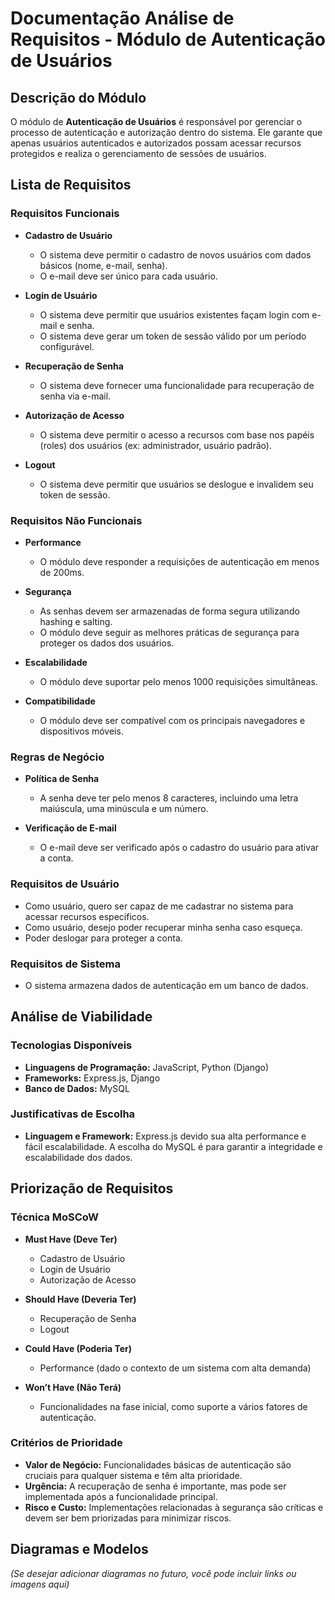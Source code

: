 # Documentação Análise de Requisitos - Módulo de Autenticação de Usuários

## Descrição do Módulo

O módulo de **Autenticação de Usuários** é responsável por gerenciar o processo de autenticação e autorização dentro do sistema. Ele garante que apenas usuários autenticados e autorizados possam acessar recursos protegidos e realiza o gerenciamento de sessões de usuários.

## Lista de Requisitos

### Requisitos Funcionais
- **Cadastro de Usuário**
  - O sistema deve permitir o cadastro de novos usuários com dados básicos (nome, e-mail, senha).
  - O e-mail deve ser único para cada usuário.

- **Login de Usuário**
  - O sistema deve permitir que usuários existentes façam login com e-mail e senha.
  - O sistema deve gerar um token de sessão válido por um período configurável.

- **Recuperação de Senha**
  - O sistema deve fornecer uma funcionalidade para recuperação de senha via e-mail.

- **Autorização de Acesso**
  - O sistema deve permitir o acesso a recursos com base nos papéis (roles) dos usuários (ex: administrador, usuário padrão).

- **Logout**
  - O sistema deve permitir que usuários se deslogue e invalidem seu token de sessão.

### Requisitos Não Funcionais
- **Performance**
  - O módulo deve responder a requisições de autenticação em menos de 200ms.

- **Segurança**
  - As senhas devem ser armazenadas de forma segura utilizando hashing e salting.
  - O módulo deve seguir as melhores práticas de segurança para proteger os dados dos usuários.

- **Escalabilidade**
  - O módulo deve suportar pelo menos 1000 requisições simultâneas.

- **Compatibilidade**
  - O módulo deve ser compatível com os principais navegadores e dispositivos móveis.

### Regras de Negócio
- **Política de Senha**
  - A senha deve ter pelo menos 8 caracteres, incluindo uma letra maiúscula, uma minúscula e um número.

- **Verificação de E-mail**
  - O e-mail deve ser verificado após o cadastro do usuário para ativar a conta.

### Requisitos de Usuário
- Como usuário, quero ser capaz de me cadastrar no sistema para acessar recursos específicos.
- Como usuário, desejo poder recuperar minha senha caso esqueça.
- Poder deslogar para proteger a conta.

### Requisitos de Sistema
- O sistema armazena dados de autenticação em um banco de dados.

## Análise de Viabilidade

### Tecnologias Disponíveis
- **Linguagens de Programação:** JavaScript, Python (Django)
- **Frameworks:** Express.js, Django
- **Banco de Dados:** MySQL

### Justificativas de Escolha
- **Linguagem e Framework:** Express.js devido sua alta performance e fácil escalabilidade. A escolha do MySQL é para garantir a integridade e escalabilidade dos dados.

## Priorização de Requisitos

### Técnica MoSCoW
- **Must Have (Deve Ter)**
  - Cadastro de Usuário
  - Login de Usuário
  - Autorização de Acesso

- **Should Have (Deveria Ter)**
  - Recuperação de Senha
  - Logout

- **Could Have (Poderia Ter)**
  - Performance (dado o contexto de um sistema com alta demanda)

- **Won’t Have (Não Terá)**
  - Funcionalidades na fase inicial, como suporte a vários fatores de autenticação.

### Critérios de Prioridade
- **Valor de Negócio:** Funcionalidades básicas de autenticação são cruciais para qualquer sistema e têm alta prioridade.
- **Urgência:** A recuperação de senha é importante, mas pode ser implementada após a funcionalidade principal.
- **Risco e Custo:** Implementações relacionadas à segurança são críticas e devem ser bem priorizadas para minimizar riscos.

## Diagramas e Modelos

*(Se desejar adicionar diagramas no futuro, você pode incluir links ou imagens aqui)*

